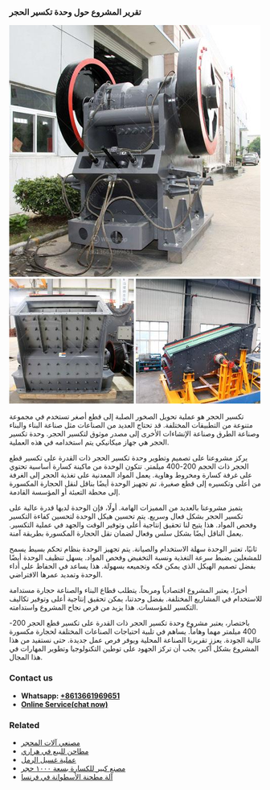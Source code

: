 <h3>تقرير المشروع حول وحدة تكسير الحجر</h3><img src='1701850702.jpg' alt=''><p>تكسير الحجر هو عملية تحويل الصخور الصلبة إلى قطع أصغر تستخدم في مجموعة متنوعة من التطبيقات المختلفة. قد تحتاج العديد من الصناعات مثل صناعة البناء والبناء وصناعة الطرق وصناعة الإنشاءات الأخرى إلى مصدر موثوق لتكسير الحجر. وحدة تكسير الحجر هي جهاز ميكانيكي يتم استخدامه في هذه العملية.</p><p>يركز مشروعنا على تصميم وتطوير وحدة تكسير الحجر ذات القدرة على تكسير قطع الحجر ذات الحجم 200-400 ميلمتر. تتكون الوحدة من ماكينة كسارة أساسية تحتوي على غرفة كسارة ومخروط وهاوية. يعمل المواد المعدنية على تغذية الحجر إلى الغرفة من أعلى وتكسيره إلى قطع صغيرة. تم تجهيز الوحدة أيضًا بناقل لنقل الحجارة المكسورة إلى محطة التعبئة أو المؤسسة القادمة.</p><p>يتميز مشروعنا بالعديد من المميزات الهامة. أولًا، فإن الوحدة لديها قدرة عالية على تكسير الحجر بشكل فعال وسريع. يتم تحسين هيكل الوحدة لتحسين كفاءة التكسير وفحص المواد. هذا يتيح لنا تحقيق إنتاجية أعلى وتوفير الوقت والجهد في عملية التكسير. يعمل الناقل أيضًا بشكل سلس وفعال لضمان نقل الحجارة المكسورة بطريقة آمنة.</p><p>ثانيًا، تعتبر الوحدة سهلة الاستخدام والصيانة. يتم تجهيز الوحدة بنظام تحكم بسيط يسمح للمشغلين بضبط سرعة التغذية ونسبة التخفيض وفحص المواد. يسهل تنظيف الوحدة أيضًا بفضل تصميم الهيكل الذي يمكن فكه وتجميعه بسهولة. هذا يساعد في الحفاظ على أداء الوحدة وتمديد عمرها الافتراضي.</p><p>أخيرًا، يعتبر المشروع اقتصادياً ومربحاً. يتطلب قطاع البناء والصناعة حجارة مستدامة للاستخدام في المشاريع المختلفة. بفضل وحدتنا، يمكن تحقيق إنتاجية أعلى وتوفير تكاليف التكسير للمؤسسات. هذا يزيد من فرص نجاح المشروع واستدامته.</p><p>باختصار، يعتبر مشروع وحدة تكسير الحجر ذات القدرة على تكسير قطع الحجر 200-400 ميلمتر مهما وهاماً. يساهم في تلبية احتياجات الصناعات المختلفة لحجارة مكسورة عالية الجودة. يعزز تقريرنا الصناعة المحلية ويوفر فرص عمل جديدة. حتى نستفيد من هذا المشروع بشكل أكبر، يجب أن تركز الجهود على توطين التكنولوجيا وتطوير المهارات في هذا المجال.</p><h3>Contact us</h3><ul><li><strong>Whatsapp:&nbsp;<a href="https://wa.me/8613661969651">+8613661969651</a></strong></li><li><a href="https://swt.shibang-china.com/?git&amp;zhl&amp;تقرير المشروع حول وحدة تكسير الحجر"><strong>Online Service(chat now)</strong></a></li></ul><h3>Related</h3><ul><li><a href='مصنعي آلات المحجر.md'>مصنعي آلات المحجر</a></li><li><a href='مطاحن للبيع في هراري.md'>مطاحن للبيع في هراري</a></li><li><a href='عملية غسيل الرمل.md'>عملية غسيل الرمل</a></li><li><a href='مصنع كبير للكسارة بسعة ١٠٠٠ حجر.md'>مصنع كبير للكسارة بسعة ١٠٠٠ حجر</a></li><li><a href='آلة مطحنة الأسطوانة في فرنسا.md'>آلة مطحنة الأسطوانة في فرنسا</a></li></ul>